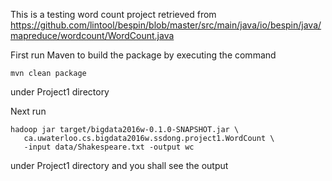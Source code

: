 This is a testing word count project retrieved from
https://github.com/lintool/bespin/blob/master/src/main/java/io/bespin/java/mapreduce/wordcount/WordCount.java

First run Maven to build the package by executing the command

```
mvn clean package
```

under Project1 directory

Next run

```
hadoop jar target/bigdata2016w-0.1.0-SNAPSHOT.jar \
   ca.uwaterloo.cs.bigdata2016w.ssdong.project1.WordCount \
   -input data/Shakespeare.txt -output wc
```

under Project1 directory and you shall see the output
